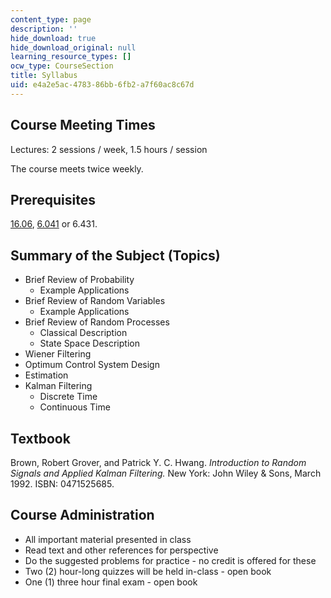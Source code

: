 ```yaml
---
content_type: page
description: ''
hide_download: true
hide_download_original: null
learning_resource_types: []
ocw_type: CourseSection
title: Syllabus
uid: e4a2e5ac-4783-86bb-6fb2-a7f60ac8c67d
---
```


Course Meeting Times
--------------------

Lectures: 2 sessions / week, 1.5 hours / session

The course meets twice weekly.

Prerequisites
-------------

[16.06](/courses/16-06-principles-of-automatic-control-fall-2012), [6.041](/courses/6-041-probabilistic-systems-analysis-and-applied-probability-spring-2006) or 6.431.

Summary of the Subject (Topics)
-------------------------------

*   Brief Review of Probability
    *   Example Applications
*   Brief Review of Random Variables
    *   Example Applications
*   Brief Review of Random Processes
    *   Classical Description
    *   State Space Description
*   Wiener Filtering
*   Optimum Control System Design
*   Estimation
*   Kalman Filtering
    *   Discrete Time
    *   Continuous Time

Textbook
--------

Brown, Robert Grover, and Patrick Y. C. Hwang. _Introduction to Random Signals and Applied Kalman Filtering._ New York: John Wiley & Sons, March 1992. ISBN: 0471525685.

Course Administration
---------------------

*   All important material presented in class
*   Read text and other references for perspective
*   Do the suggested problems for practice - no credit is offered for these
*   Two (2) hour-long quizzes will be held in-class - open book
*   One (1) three hour final exam - open book